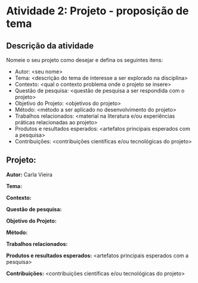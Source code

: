 # Atividade 2: Projeto - proposição de tema

## Descrição da atividade

Nomeie o seu projeto como desejar e defina os seguintes itens:

* Autor: &lt;seu nome&gt;
* Tema: &lt;descrição do tema de interesse a ser explorado na disciplina&gt;
* Contexto: &lt;qual o contexto problema onde o projeto se insere&gt;
* Questão de pesquisa:  &lt;questão de pesquisa a ser respondida com o projeto&gt;
* Objetivo do Projeto: &lt;objetivos do projeto&gt;
* Método:  &lt;método a ser aplicado no desenvolvimento do projeto&gt;
* Trabalhos relacionados: &lt;material na literatura e/ou experiências práticas relacionadas ao projeto&gt;
* Produtos e resultados esperados: &lt;artefatos principais esperados com a pesquisa&gt;
* Contribuições: &lt;contribuições científicas e/ou tecnológicas do projeto&gt;

## Projeto: 

**Autor:** Carla Vieira

**Tema:**

**Contexto:**

**Questão de pesquisa:** 

**Objetivo do Projeto:** 

**Método:**  

**Trabalhos relacionados:** 

**Produtos e resultados esperados:** &lt;artefatos principais esperados com a pesquisa&gt;

**Contribuições:** &lt;contribuições científicas e/ou tecnológicas do projeto&gt;

